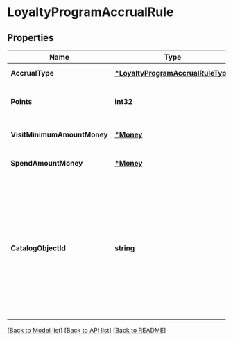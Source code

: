 # LoyaltyProgramAccrualRule

## Properties
Name | Type | Description | Notes
------------ | ------------- | ------------- | -------------
**AccrualType** | [***LoyaltyProgramAccrualRuleType**](LoyaltyProgramAccrualRuleType.md) |  | [default to null]
**Points** | **int32** | The number of points that  buyers earn based on the &#x60;accrual_type&#x60;. | [optional] [default to null]
**VisitMinimumAmountMoney** | [***Money**](Money.md) |  | [optional] [default to null]
**SpendAmountMoney** | [***Money**](Money.md) |  | [optional] [default to null]
**CatalogObjectId** | **string** | The ID of the [catalog object](#type-CatalogObject) to purchase to earn the number of points defined by the rule. This is either an item variation or a category, depending on the type. This is defined on &#x60;ITEM_VARIATION&#x60; rules and &#x60;CATEGORY&#x60; rules. | [optional] [default to null]

[[Back to Model list]](../README.md#documentation-for-models) [[Back to API list]](../README.md#documentation-for-api-endpoints) [[Back to README]](../README.md)

